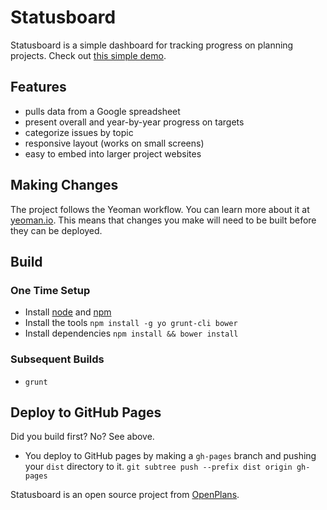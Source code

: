 # Statusboard

Statusboard is a simple dashboard for tracking progress on planning projects. Check out [this simple demo](http://openplans.github.com/statusboard/).

## Features
* pulls data from a Google spreadsheet
* present overall and year-by-year progress on targets
* categorize issues by topic
* responsive layout (works on small screens)
* easy to embed into larger project websites

## Making Changes
The project follows the Yeoman workflow. You can learn more about it at [yeoman.io](http://yeoman.io). This means that changes you make will need to be built before they can be deployed.

## Build

### One Time Setup
* Install [node](http://nodejs.org/) and [npm](https://npmjs.org/)
* Install the tools `npm install -g yo grunt-cli bower`
* Install dependencies `npm install && bower install`

### Subsequent Builds
* `grunt`

## Deploy to GitHub Pages
Did you build first? No? See above.

* You deploy to GitHub pages by making a `gh-pages` branch and pushing your `dist` directory to it. `git subtree push --prefix dist origin gh-pages`

Statusboard is an open source project from [OpenPlans](http://openplans.org).
